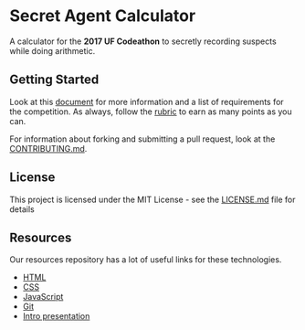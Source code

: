 # Secret Agent Calculator

A calculator for the **2017 UF Codeathon** to secretly recording suspects while doing arithmetic.

## Getting Started

Look at this [document](https://tinyurl.com/osccodeathon) for more information and a list of requirements for the competition. As always, follow the [rubric](http://tinyurl.com/codeathonrubric) to earn as many points as you can. 

For information about forking and submitting a pull request, look at the [CONTRIBUTING.md](CONTRIBUTING.md).

## License

This project is licensed under the MIT License - see the [LICENSE.md](LICENSE.md) file for details

## Resources 

Our resources repository has a lot of useful links for these technologies.

- [HTML](https://github.com/ufosc/resources/blob/master/resources/html.md)
- [CSS](https://github.com/ufosc/resources/blob/master/resources/css.md)
- [JavaScript](https://github.com/ufosc/resources/blob/master/resources/javascript.md)
- [Git](https://github.com/ufosc/resources/tree/master/resources/git)
- [Intro presentation](https://github.com/ufosc/resources/blob/master/presentations/codeathon-intro-to-web-design.md)